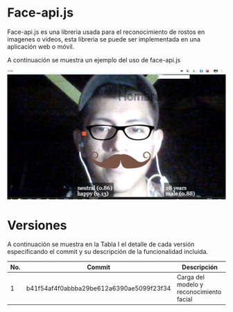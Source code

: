 # Face-api.js

Face-api.js es una libreria usada para el reconocimiento de rostos en imagenes o videos, esta libreria se  puede ser implementada en una aplicación web o móvil.

A continuación se muestra un ejemplo del uso de face-api.js

[![Face Api](/readme_image/Face_api.JPG)](readme_image/Face_api.JPG)


# Versiones

A continuación se muestra en la Tabla I el detalle de cada versión especificando el commit y su descripción de la funcionalidad incluida.

| No. | Commit | Descripción |
| ------ | ------ | ------ |
| 1 | b41f54af4f0abbba29be612a6390ae5099f23f34  | Carga del modelo y reconocimiento facial |